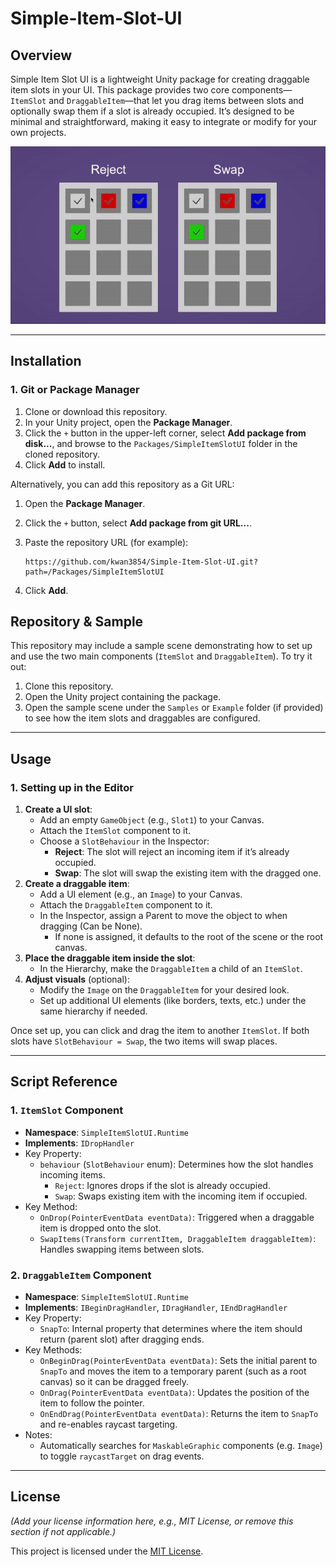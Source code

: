 # Simple-Item-Slot-UI

## Overview

Simple Item Slot UI is a lightweight Unity package for creating draggable item slots in your UI. This package provides two core components—`ItemSlot` and `DraggableItem`—that let you drag items between slots and optionally swap them if a slot is already occupied. It’s designed to be minimal and straightforward, making it easy to integrate or modify for your own projects.

![sample](Documentation/simple_item_slot_ui.gif)

------

## Installation

### 1. Git or Package Manager

1. Clone or download this repository.
2. In your Unity project, open the **Package Manager**.
3. Click the `+` button in the upper-left corner, select **Add package from disk...**, and browse to the `Packages/SimpleItemSlotUI` folder in the cloned repository.
4. Click **Add** to install.

Alternatively, you can add this repository as a Git URL:

1. Open the **Package Manager**.

2. Click the `+` button, select **Add package from git URL...**.

3. Paste the repository URL (for example):

   ```
   https://github.com/kwan3854/Simple-Item-Slot-UI.git?path=/Packages/SimpleItemSlotUI
   ```

4. Click **Add**.

## Repository & Sample

This repository may include a sample scene demonstrating how to set up and use the two main components (`ItemSlot` and `DraggableItem`). To try it out:

1. Clone this repository.
2. Open the Unity project containing the package.
3. Open the sample scene under the `Samples` or `Example` folder (if provided) to see how the item slots and draggables are configured.

------

## Usage

### 1. Setting up in the Editor

1. **Create a UI slot**:
   - Add an empty `GameObject` (e.g., `Slot1`) to your Canvas.
   - Attach the `ItemSlot` component to it.
   - Choose a `SlotBehaviour` in the Inspector:
     - **Reject**: The slot will reject an incoming item if it’s already occupied.
     - **Swap**: The slot will swap the existing item with the dragged one.
2. **Create a draggable item**:
   - Add a UI element (e.g., an `Image`) to your Canvas.
   - Attach the `DraggableItem` component to it.
   - In the Inspector, assign a Parent to move the object to when dragging (Can be None).
     - If none is assigned, it defaults to the root of the scene or the root canvas.
3. **Place the draggable item inside the slot**:
   - In the Hierarchy, make the `DraggableItem` a child of an `ItemSlot`.
4. **Adjust visuals** (optional):
   - Modify the `Image` on the `DraggableItem` for your desired look.
   - Set up additional UI elements (like borders, texts, etc.) under the same hierarchy if needed.

Once set up, you can click and drag the item to another `ItemSlot`. If both slots have `SlotBehaviour = Swap`, the two items will swap places.

------

## Script Reference

### 1. `ItemSlot` Component

- **Namespace**: `SimpleItemSlotUI.Runtime`
- **Implements**: `IDropHandler`
- Key Property:
  - `behaviour` (`SlotBehaviour` enum): Determines how the slot handles incoming items.
    - `Reject`: Ignores drops if the slot is already occupied.
    - `Swap`: Swaps existing item with the incoming item if occupied.
- Key Method:
  - `OnDrop(PointerEventData eventData)`: Triggered when a draggable item is dropped onto the slot.
  - `SwapItems(Transform currentItem, DraggableItem draggableItem)`: Handles swapping items between slots.

### 2. `DraggableItem` Component

- **Namespace**: `SimpleItemSlotUI.Runtime`
- **Implements**: `IBeginDragHandler`, `IDragHandler`, `IEndDragHandler`
- Key Property:
  - `SnapTo`: Internal property that determines where the item should return (parent slot) after dragging ends.
- Key Methods:
  - `OnBeginDrag(PointerEventData eventData)`: Sets the initial parent to `SnapTo` and moves the item to a temporary parent (such as a root canvas) so it can be dragged freely.
  - `OnDrag(PointerEventData eventData)`: Updates the position of the item to follow the pointer.
  - `OnEndDrag(PointerEventData eventData)`: Returns the item to `SnapTo` and re-enables raycast targeting.
- Notes:
  - Automatically searches for `MaskableGraphic` components (e.g. `Image`) to toggle `raycastTarget` on drag events.

------

## License

*(Add your license information here, e.g., MIT License, or remove this section if not applicable.)*

This project is licensed under the [MIT License](https://chatgpt.com/g/g-p-67bc8f88e20881919620c7535611751c-simple-item-slot-ui/c/LICENSE).